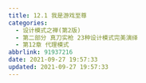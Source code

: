 ```yaml
---
title: 12.1 我是游戏至尊
categories: 
  - 设计模式之禅(第2版)
  - 第二部分 真刀实枪 23种设计模式完美演绎
  - 第12章 代理模式
abbrlink: 91937216
date: 2021-09-27 19:57:33
updated: 2021-09-27 19:57:33
---
```

